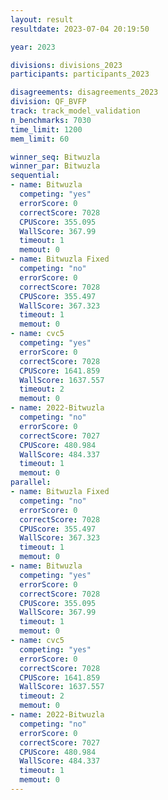 ```yaml
---
layout: result
resultdate: 2023-07-04 20:19:50

year: 2023

divisions: divisions_2023
participants: participants_2023

disagreements: disagreements_2023
division: QF_BVFP
track: track_model_validation
n_benchmarks: 7030
time_limit: 1200
mem_limit: 60

winner_seq: Bitwuzla
winner_par: Bitwuzla
sequential:
- name: Bitwuzla
  competing: "yes"
  errorScore: 0
  correctScore: 7028
  CPUScore: 355.095
  WallScore: 367.99
  timeout: 1
  memout: 0
- name: Bitwuzla Fixed
  competing: "no"
  errorScore: 0
  correctScore: 7028
  CPUScore: 355.497
  WallScore: 367.323
  timeout: 1
  memout: 0
- name: cvc5
  competing: "yes"
  errorScore: 0
  correctScore: 7028
  CPUScore: 1641.859
  WallScore: 1637.557
  timeout: 2
  memout: 0
- name: 2022-Bitwuzla
  competing: "no"
  errorScore: 0
  correctScore: 7027
  CPUScore: 480.984
  WallScore: 484.337
  timeout: 1
  memout: 0
parallel:
- name: Bitwuzla Fixed
  competing: "no"
  errorScore: 0
  correctScore: 7028
  CPUScore: 355.497
  WallScore: 367.323
  timeout: 1
  memout: 0
- name: Bitwuzla
  competing: "yes"
  errorScore: 0
  correctScore: 7028
  CPUScore: 355.095
  WallScore: 367.99
  timeout: 1
  memout: 0
- name: cvc5
  competing: "yes"
  errorScore: 0
  correctScore: 7028
  CPUScore: 1641.859
  WallScore: 1637.557
  timeout: 2
  memout: 0
- name: 2022-Bitwuzla
  competing: "no"
  errorScore: 0
  correctScore: 7027
  CPUScore: 480.984
  WallScore: 484.337
  timeout: 1
  memout: 0
---
```

